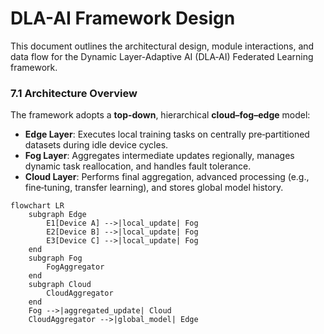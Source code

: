 # DLA-AI Framework Design

This document outlines the architectural design, module interactions, and data flow for the Dynamic Layer‑Adaptive AI (DLA‑AI) Federated Learning framework.

### 7.1 Architecture Overview
The framework adopts a **top-down**, hierarchical **cloud–fog–edge** model:

- **Edge Layer**: Executes local training tasks on centrally pre‑partitioned datasets during idle device cycles.
- **Fog Layer**: Aggregates intermediate updates regionally, manages dynamic task reallocation, and handles fault tolerance.
- **Cloud Layer**: Performs final aggregation, advanced processing (e.g., fine‑tuning, transfer learning), and stores global model history.

```mermaid
flowchart LR
    subgraph Edge
        E1[Device A] -->|local_update| Fog
        E2[Device B] -->|local_update| Fog
        E3[Device C] -->|local_update| Fog
    end
    subgraph Fog
        FogAggregator
    end
    subgraph Cloud
        CloudAggregator
    end
    Fog -->|aggregated_update| Cloud
    CloudAggregator -->|global_model| Edge
```